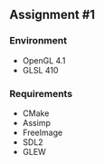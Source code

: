 ## Assignment #1

### Environment

* OpenGL 4.1
* GLSL 410

### Requirements

* CMake
* Assimp
* FreeImage
* SDL2
* GLEW



